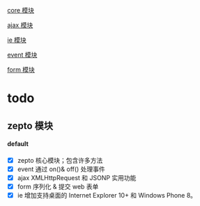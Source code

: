[core 模块](https://github.com/pavelShen/zepto-analysis/tree/develop/core)

[ajax 模块](https://github.com/pavelShen/zepto-analysis/blob/develop/ajax/ajax.md)

[ie 模块](https://github.com/pavelShen/zepto-analysis/blob/develop/ie/ie.md)

[event 模块](https://github.com/pavelShen/zepto-analysis/blob/develop/event/event.md)

[form 模块](https://github.com/pavelShen/zepto-analysis/blob/develop/form/form.md)

# todo

## zepto 模块

#### default

* [x] zepto 核心模块；包含许多方法
* [x] event 通过 on()& off() 处理事件
* [x] ajax XMLHttpRequest 和 JSONP 实用功能
* [x] form 序列化 & 提交 web 表单
* [x] ie 增加支持桌面的 Internet Explorer 10+ 和 Windows Phone 8。
